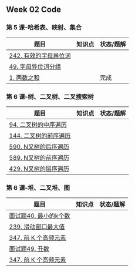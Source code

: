 ## Week 02 Code

### 第 5 课-哈希表、映射、集合

| 题目                                                         | 知识点 | 状态/题解 |
| ------------------------------------------------------------ | ------ | --------- |
| [242. 有效的字母异位词](https://leetcode-cn.com/problems/valid-anagram/) |        |           |
| [49. 字母异位词分组](https://leetcode-cn.com/problems/group-anagrams/) |        |           |
| [1. 两数之和](https://leetcode-cn.com/problems/two-sum/)     |        | 完成      |



### 第 6 课-树、二叉树、二叉搜索树

| 题目                                                         | 知识点 | 状态/题解 |
| ------------------------------------------------------------ | ------ | --------- |
| [94. 二叉树的中序遍历](https://leetcode-cn.com/problems/binary-tree-inorder-traversal/) |        |           |
| [144. 二叉树的前序遍历](https://leetcode-cn.com/problems/binary-tree-preorder-traversal/) |        |           |
| [590. N叉树的后序遍历](https://leetcode-cn.com/problems/n-ary-tree-postorder-traversal/) |        |           |
| [589. N叉树的前序遍历](https://leetcode-cn.com/problems/n-ary-tree-preorder-traversal/) |        |           |
| [429. N叉树的层序遍历](https://leetcode-cn.com/problems/n-ary-tree-level-order-traversal/) |        |           |

### 第 6 课-堆、二叉堆、图

| 题目                                                         | 知识点 | 状态/题解 |
| ------------------------------------------------------------ | ------ | --------- |
| [面试题40. 最小的k个数](https://leetcode-cn.com/problems/zui-xiao-de-kge-shu-lcof/) |        |           |
| [239. 滑动窗口最大值](https://leetcode-cn.com/problems/sliding-window-maximum/) |        |           |
| [347. 前 K 个高频元素](https://leetcode-cn.com/problems/top-k-frequent-elements/) |        |           |
| [面试题49. 丑数](https://leetcode-cn.com/problems/chou-shu-lcof/) |        |           |
| [347. 前 K 个高频元素](https://leetcode-cn.com/problems/top-k-frequent-elements/) |        |           |

